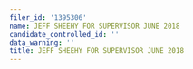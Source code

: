 ```yaml
---
filer_id: '1395306'
name: JEFF SHEEHY FOR SUPERVISOR JUNE 2018
candidate_controlled_id: ''
data_warning: ''
title: JEFF SHEEHY FOR SUPERVISOR JUNE 2018
---
```


